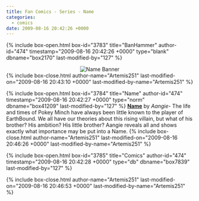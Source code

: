 ```yaml
---
title: Fan Comics - Series - Name
categories:
  - comics
date: 2009-08-16 20:42:26 +0000
---
```

{% include box-open.html box-id="3783" title="BanHammer" author-id="474" timestamp="2009-08-16 20:42:26 +0000" type="blank" dbname="box2170" last-modified-by="127" %}
<center>
<img src="http - //starmen.net/comics/series/name/namebanner.png" alt="Name Banner" />
</center>
{% include box-close.html author-name="Artemis251" last-modified-on="2009-08-16 20:43:10 +0000" last-modified-by-name="Artemis251" %}

{% include box-open.html box-id="3784" title="Name" author-id="474" timestamp="2009-08-16 20:42:27 +0000" type="norm" dbname="box41209" last-modified-by="127" %}
<b><u>Name</u></b> by <i>Aangie</i>- The life and times of Pokey Minch have always been little known to the player of EarthBound. We all have our theories about this rising villain, but what of his brother? His ambition? His little brother? Aangie reveals all and shows exactly what importance may be put into a Name.
{% include box-close.html author-name="Artemis251" last-modified-on="2009-08-16 20:46:26 +0000" last-modified-by-name="Artemis251" %}

{% include box-open.html box-id="3785" title="Comics" author-id="474" timestamp="2009-08-16 20:42:28 +0000" type="db" dbname="box7839" last-modified-by="127" %}
<center>
<navigator search="`Content` LIKE 'AangieName%'" display="no" quantity="50" section="description" /><displaytor mode="list" /></center>
{% include box-close.html author-name="Artemis251" last-modified-on="2009-08-16 20:46:53 +0000" last-modified-by-name="Artemis251" %}
